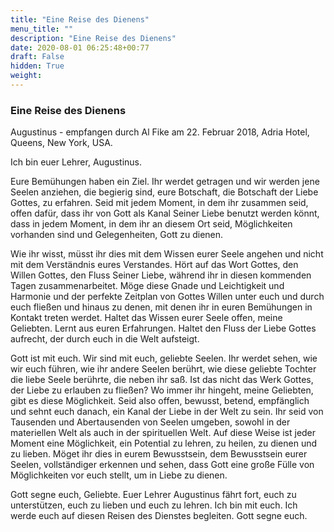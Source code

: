 ```yaml
---
title: "Eine Reise des Dienens"
menu_title: ""
description: "Eine Reise des Dienens"
date: 2020-08-01 06:25:48+00:77
draft: False
hidden: True
weight:
---
```

### Eine Reise des Dienens

Augustinus - empfangen durch Al Fike am 22. Februar 2018, Adria Hotel, Queens, New York, USA.

Ich bin euer Lehrer, Augustinus.

Eure Bemühungen haben ein Ziel. Ihr werdet getragen und wir werden jene Seelen anziehen, die begierig sind, eure Botschaft, die Botschaft der Liebe Gottes, zu erfahren. Seid mit jedem Moment, in dem ihr zusammen seid, offen dafür, dass ihr von Gott als Kanal Seiner Liebe benutzt werden könnt, dass in jedem Moment, in dem ihr an diesem Ort seid, Möglichkeiten vorhanden sind und Gelegenheiten, Gott zu dienen.

Wie ihr wisst, müsst ihr dies mit dem Wissen eurer Seele angehen und nicht mit dem Verständnis eures Verstandes. Hört auf das Wort Gottes, den Willen Gottes, den Fluss Seiner Liebe, während ihr in diesen kommenden Tagen zusammenarbeitet. Möge diese Gnade und Leichtigkeit und Harmonie und der perfekte Zeitplan von Gottes Willen unter euch und durch euch fließen und hinaus zu denen, mit denen ihr in euren Bemühungen in Kontakt treten werdet. Haltet das Wissen eurer Seele offen, meine Geliebten. Lernt aus euren Erfahrungen. Haltet den Fluss der Liebe Gottes aufrecht, der durch euch in die Welt aufsteigt.

Gott ist mit euch. Wir sind mit euch, geliebte Seelen. Ihr werdet sehen, wie wir euch führen, wie ihr andere Seelen berührt, wie diese geliebte Tochter die liebe Seele berührte, die neben ihr saß. Ist das nicht das Werk Gottes, der Liebe zu erlauben zu fließen? Wo immer ihr hingeht, meine Geliebten, gibt es diese Möglichkeit. Seid also offen, bewusst, betend, empfänglich und sehnt euch danach, ein Kanal der Liebe in der Welt zu sein. Ihr seid von Tausenden und Abertausenden von Seelen umgeben, sowohl in der materiellen Welt als auch in der spirituellen Welt. Auf diese Weise ist jeder Moment eine Möglichkeit, ein Potential zu lehren, zu heilen, zu dienen und zu lieben. Möget ihr dies in eurem Bewusstsein, dem Bewusstsein eurer Seelen, vollständiger erkennen und sehen, dass Gott eine große Fülle von Möglichkeiten vor euch stellt, um in Liebe zu dienen.

Gott segne euch, Geliebte. Euer Lehrer Augustinus fährt fort, euch zu unterstützen, euch zu lieben und euch zu lehren. Ich bin mit euch. Ich werde euch auf diesen Reisen des Dienstes begleiten. Gott segne euch.
